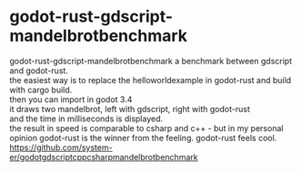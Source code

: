 # godot-rust-gdscript-mandelbrotbenchmark
godot-rust-gdscript-mandelbrotbenchmark
a benchmark between gdscript and godot-rust.   
the easiest way is to replace the helloworldexample in godot-rust and build with cargo build.   
then you can import in godot 3.4    
it draws two mandelbrot, left with gdscript, right with godot-rust    
and the time in milliseconds is displayed.   
the result in speed is comparable to csharp and c++ - but in my personal opinion godot-rust is the winner from the feeling. godot-rust feels cool.
https://github.com/system-er/godotgdscriptcppcsharpmandelbrotbenchmark
